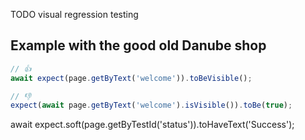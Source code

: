 TODO visual regression testing

## Example with the good old Danube shop

```javascript
// 👍
await expect(page.getByText('welcome')).toBeVisible();

// 👎
expect(await page.getByText('welcome').isVisible()).toBe(true);
```

await expect.soft(page.getByTestId('status')).toHaveText('Success');
